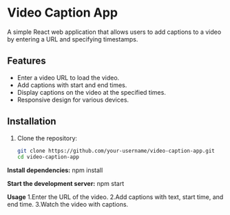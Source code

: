 # Video Caption App

A simple React web application that allows users to add captions to a video by entering a URL and specifying timestamps.

## Features

- Enter a video URL to load the video.
- Add captions with start and end times.
- Display captions on the video at the specified times.
- Responsive design for various devices.

## Installation

1. Clone the repository:
   ```bash
   git clone https://github.com/your-username/video-caption-app.git
   cd video-caption-app

**Install dependencies:**
npm install


**Start the development server:**
npm start

**Usage**
1.Enter the URL of the video.
2.Add captions with text, start time, and end time.
3.Watch the video with captions.



